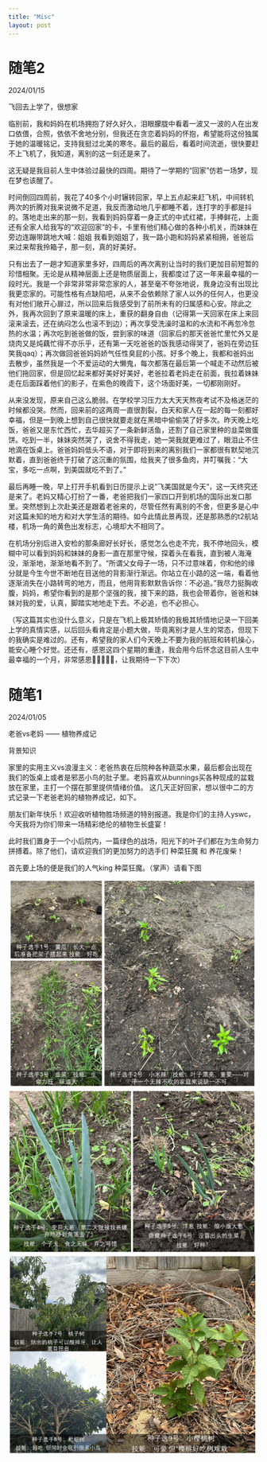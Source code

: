 ```yaml
---
title: "Misc"
layout: post
---
```

# 随笔2

2024/01/15

飞回去上学了，很想家

临别前，我和妈妈在机场拥抱了好久好久，泪眼朦胧中看着一波又一波的人在出发口依偎，合照，依依不舍地分别，但我还在贪恋着妈妈的怀抱，希望能将这份独属于她的温暖铭记，支持我挺过北美的寒冬。最后的最后，看着时间流逝，很快要赶不上飞机了，我知道，离别的这一刻还是来了。

这无疑是我目前人生中体验过最快的四周。期待了一学期的“回家”仿若一场梦，现在梦也该醒了。

时间倒回四周前，我花了40多个小时辗转回家，早上五点起来赶飞机，中间转机两次的折腾对我来说微不足道，我反而激动地几乎都睡不着，连打字的手都是抖的。落地走出来的那一刻，我看到妈妈穿着一身正式的中式红裙，手捧鲜花，上面还有全家人给我写的“欢迎回家”的卡，卡里有他们精心做的各种小机关，而妹妹在旁边连蹦带跳地大喊：姐姐 我看到姐姐了，我一路小跑和妈妈紧紧相拥，爸爸后来过来帮我拎箱子，那一刻，真的好美好。

只有出去了一趟才知道家里多好，四周后的再次离别让当时的我们更加目前短暂的珍惜相聚。无论是从精神层面上还是物质层面上，我都度过了这一年来最幸福的一段时光。我是一个非常非常非常恋家的人，甚至毫不夸张地说，我身边没有出现比我更恋家的。可能性格有点缺陷吧，从来不会依赖除了家人以外的任何人，也更没有对他们敞开心扉过，所以回来后我感受到了前所未有的归属感和心安。除此之外，我再次回到了原来温暖的床上，重获的翻身自由（记得第一天回家在床上来回滚来滚去，还在纳闷怎么也滚不到边）；再次享受洗澡时温和的水流和不再忽冷忽热的水温；再次吃到爸爸做的饭，尝到家的味道（回家后的那天爸爸忙里忙外又是烧肉又是炖藕忙得不亦乐乎，还有第一天吃爸爸的饭我感动得哭了，爸妈在旁边狂笑我qaq）；再次做回爸爸妈妈娇气任性臭屁的小孩。好多个晚上，我都和爸妈出去散步，虽然我是一个不爱运动的大懒鬼，每次都落在最后第一个喊走不动然后被他们拖回家，但是回忆起来都好美好好美好，老爸拉着老妈走在前面，我拉着妹妹走在后面踩着他们的影子，在紫色的晚霞下，这个场面好美，一切都刚刚好。

从来没发现，原来自己这么脆弱。在学校学习压力太大天天熬夜考试不及格迷茫的时候都没哭。然而，回来前的这两周一直很割裂，白天和家人在一起的每一刻都好幸福，但是一到晚上想到自己很快就要走就在黑暗中偷偷哭了好多次。昨天晚上吃饭，爸爸又是东忙西忙，去华超买了一条新鲜活鱼，还割了自己家里种的韭菜做蛋饼。吃到一半，妹妹突然哭了，说舍不得我走，她一哭我就更难过了，眼泪止不住地滴在饭桌上。爸爸妈妈低头不语，对于即将到来的离别我们一家都很有默契地沉默着，直到爸爸终于打破了这沉重的氛围，给我夹了很多鱼肉，并叮嘱我：“大宝，多吃一点啊，到美国就吃不到了。”

最后再睡一晚，早上打开手机看到日历提示上说”飞美国就是今天”，这一天终究还是来了。老妈又精心打扮了一番，老爸把我们一家四口开到机场的国际出发口那里。突然想到上次赴美还是跟着老爸来的，尽管任然有离别的不舍，但更多是心中对这篇未知的地方和对大学生活的期待。如今此情此景再现，还是那熟悉的t2航站楼，机场一角的黄色出发标志，心境却大不相同了。

在机场分别后进入安检的那条廊好长好长，感觉怎么也走不完，我不停地回头，模糊中可以看到妈妈和妹妹的身影一直在那里守候，探着头在看我，直到被人海淹没，渐渐地，渐渐地看不到了。“所谓父女母子一场，只不过意味着，你和他的缘分就是今生今世不断地在目送他的背影渐行渐远。你站立在小路的这一端，看着他逐渐消失在小路转弯的地方，而且，他用背影默默告诉你：不必追。”我尽力挺胸收腹，妈妈，希望你看到的是那个坚强的我，接下来的路，我也会带着你，爸爸和妹妹对我的爱，认真，脚踏实地地走下去。不必追，也不必担心。

（写这篇其实也没什么意义，只是在飞机上极其矫情的我极其矫情地记录一下回美上学的真情实感，以后回头看肯定是小题大做，毕竟离别才是人生的常态，但现下的我确实是难过的。还有，希望我的家人们今天晚上不要为我的航班和转机操心，能安心睡个好觉。还还有，感恩这四个星期的重逢，我会用今后怀念这目前人生中最幸福的一个月，非常感恩👨‍👩‍👧‍👧✨，让我期待一下下次）

# 随笔1

 2024/01/05

老爸vs老妈 —— 植物养成记

背景知识

家里的实用主义vs浪漫主义：老爸热衷在后院种各种蔬菜水果，最后都会出现在我们的饭桌上或者是邪恶小鸟的肚子里。老妈喜欢从bunnings买各种现成的盆栽放在家里，主打一个摆在那里提供情绪价值。
这几天正好回家，想以很中二的方式记录一下老爸老妈的植物养成记，如下。

朋友们新年快乐！欢迎收听植物胜场频道的特别报道。我是你们的主持人yswc，今天我将为你们带来一场精彩绝伦的植物生长盛宴！

此时我们置身于一个小后院内，一篇绿色的战场，阳光下的叶子们都在为生命努力拼搏着。除了他们，请欢迎我们的更加努力的选手们 种菜狂魔 和 养花废柴！

首先要上场的便是我们的人气king  种菜狂魔。（掌声）请看下图

<img src="/assets/veg1.png" alt="veg 1" width="500" height="420">

<img src="/assets/veg2.png" alt="veg 2" width="500" height="330">

<img src="/assets/veg3.png" alt="veg 3" width="500" height="400">
